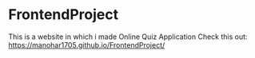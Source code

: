 # FrontendProject
This is a website in which i made Online Quiz Application 
Check this out: https://manohar1705.github.io/FrontendProject/
